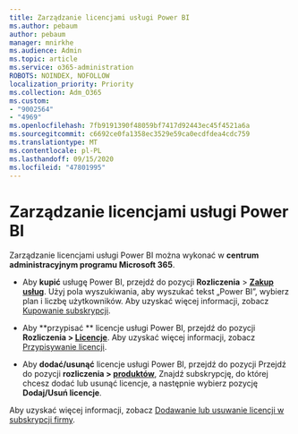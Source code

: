 ```yaml
---
title: Zarządzanie licencjami usługi Power BI
ms.author: pebaum
author: pebaum
manager: mnirkhe
ms.audience: Admin
ms.topic: article
ms.service: o365-administration
ROBOTS: NOINDEX, NOFOLLOW
localization_priority: Priority
ms.collection: Adm_O365
ms.custom:
- "9002564"
- "4969"
ms.openlocfilehash: 7fb9191390f48059bf7417d92443ec45f4521a6a
ms.sourcegitcommit: c6692ce0fa1358ec3529e59ca0ecdfdea4cdc759
ms.translationtype: MT
ms.contentlocale: pl-PL
ms.lasthandoff: 09/15/2020
ms.locfileid: "47801995"
---
```

# <a name="power-bi-license-management"></a>Zarządzanie licencjami usługi Power BI

Zarządzanie licencjami usługi Power BI można wykonać w **centrum administracyjnym programu Microsoft 365**.

- Aby **kupić** usługę Power BI, przejdź do pozycji **Rozliczenia** \> **[Zakup usług](https://go.microsoft.com/fwlink/p/?linkid=868433)**. Użyj pola wyszukiwania, aby wyszukać tekst „Power BI”, wybierz plan i liczbę użytkowników. Aby uzyskać więcej informacji, zobacz [Kupowanie subskrypcji](https://docs.microsoft.com/microsoft-365/commerce/subscriptions/upgrade-to-different-plan). 

- Aby **przypisać ** licencje usługi Power BI, przejdź do pozycji **Rozliczenia > [Licencje](https://go.microsoft.com/fwlink/p/?linkid=842264)**. Aby uzyskać więcej informacji, zobacz [Przypisywanie licencji](https://docs.microsoft.com/microsoft-365/admin/manage/assign-licenses-to-users).

- Aby **dodać/usunąć** licencje usługi Power BI, przejdź do pozycji Przejdź do pozycji **rozliczenia > [produktów](https://go.microsoft.com/fwlink/p/?linkid=842054)**, Znajdź subskrypcję, do której chcesz dodać lub usunąć licencje, a następnie wybierz pozycję **Dodaj/Usuń licencje**.

Aby uzyskać więcej informacji, zobacz [Dodawanie lub usuwanie licencji w subskrypcji firmy](https://docs.microsoft.com/microsoft-365/commerce/licenses/buy-licenses#add-or-remove-licenses-for-your-business-subscription).